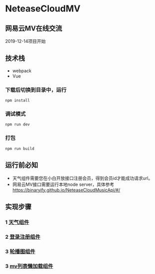 # NeteaseCloudMV
## 网易云MV在线交流
2019-12-14项目开始
## 技术栈
- webpack
- Vue
### 下载后切换到目录中，运行
```
npm install
```

### 调试模式
```
npm run dev
```
### 打包
```
npm run build
```
## 运行前必知
- 天气组件需要您在小白开放接口注册会员，得到会员id才能成功请求url。
- 网易云MV接口需要运行本地node server，具体参考 https://binaryify.github.io/NeteaseCloudMusicApi/#/

## 实现步骤
### 1 [天气组件](https://github.com/IamHuadong/NeteaseCloudMV/issues/1)  
### 2 [登录注册组件](https://github.com/IamHuadong/NeteaseCloudMV/issues/2) 
### 3 [轮播图组件](https://github.com/IamHuadong/NeteaseCloudMV/issues/3) 
### 3 [mv列表懒加载组件](https://github.com/IamHuadong/NeteaseCloudMV/issues/4) 

